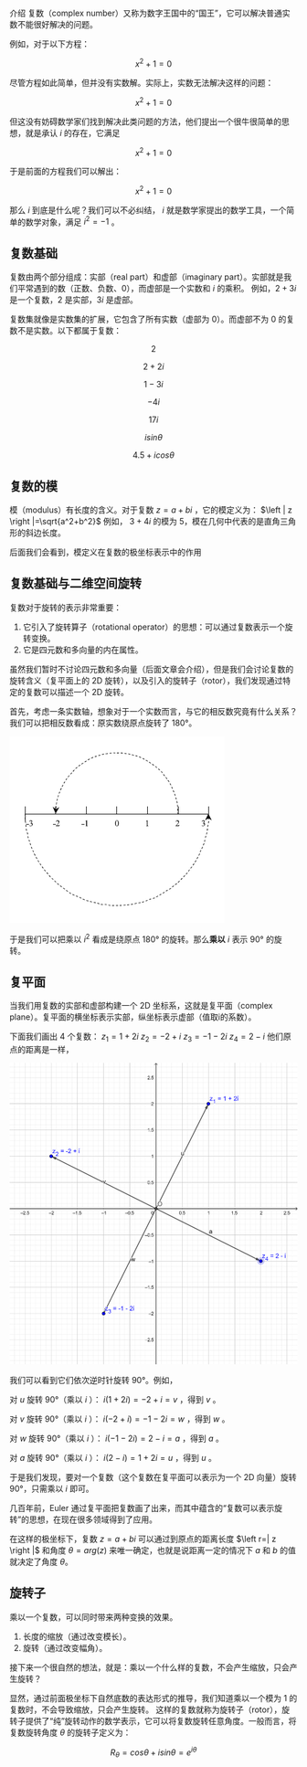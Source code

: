 #

介绍
复数（complex number）又称为数字王国中的“国王”，它可以解决普通实数不能很好解决的问题。

例如，对于以下方程：

$$x^2+1=0$$

尽管方程如此简单，但并没有实数解。实际上，实数无法解决这样的问题：

$$x^2+1=0$$

但这没有妨碍数学家们找到解决此类问题的方法，他们提出一个很牛很简单的思想，就是承认 $i$ 的存在，它满足

$$x^2+1=0$$

于是前面的方程我们可以解出：

$$x^2+1=0$$

那么 $i$ 到底是什么呢？我们可以不必纠结， $i$ 就是数学家提出的数学工具，一个简单的数学对象，满足 $i^2=-1$ 。

## 复数基础

复数由两个部分组成：实部（real part）和虚部（imaginary part）。实部就是我们平常遇到的数（正数、负数、0），而虚部是一个实数和 $i$ 的乘积。
例如，$2+3i$ 是一个复数，$2$ 是实部，$3i$ 是虚部。

复数集就像是实数集的扩展，它包含了所有实数（虚部为 0）。而虚部不为 0 的复数不是实数。以下都属于复数：

$$2$$

$$2+2i$$

$$1−3i$$

$$−4i$$

$$17i$$

$$isinθ$$

$$4.5+icosθ$$

## 复数的模

模（modulus）有长度的含义。对于复数 $z=a+bi$ ，它的模定义为： $\left | z \right |=\sqrt{a^2+b^2}$ 例如， $3+4i$ 的模为 5，模在几何中代表的是直角三角形的斜边长度。

后面我们会看到，模定义在复数的极坐标表示中的作用

## 复数基础与二维空间旋转

复数对于旋转的表示非常重要：

1. 它引入了旋转算子（rotational operator）的思想：可以通过复数表示一个旋转变换。
2. 它是四元数和多向量的内在属性。

虽然我们暂时不讨论四元数和多向量（后面文章会介绍），但是我们会讨论复数的旋转含义（复平面上的 2D 旋转），以及引入的旋转子（rotor），我们发现通过特定的复数可以描述一个 2D 旋转。

首先，考虑一条实数轴，想象对于一个实数而言，与它的相反数究竟有什么关系？我们可以把相反数看成：原实数绕原点旋转了 180°。

![旋转](./img/%E5%A4%8D%E6%95%B001.png?raw=true)

于是我们可以把乘以 $i^2$ 看成是绕原点 180° 的旋转。那么**乘以** $i$ 表示 90° 的旋转。

## 复平面

当我们用复数的实部和虚部构建一个 2D 坐标系，这就是复平面（complex plane）。复平面的横坐标表示实部，纵坐标表示虚部（值取i的系数）。

下面我们画出 4 个复数： $z_1=1+2i$ $z_2=-2+i$ $z_3=-1-2i$ $z_4=2-i$ 他们原点的距离是一样，

![旋转](./img/%E5%A4%8D%E6%95%B002.png?raw=true)

我们可以看到它们依次逆时针旋转 90°。例如，

对 $u$ 旋转 90°（乘以 $i$ ）： $i(1+2i)=-2+i=v$ ，得到 $v$ 。

对 $v$ 旋转 90°（乘以 $i$ ）： $i(-2+i)=-1-2i=w$ ，得到 $w$ 。

对 $w$ 旋转 90°（乘以 $i$ ）： $i(-1-2i)=2-i=a$ ，得到 $a$ 。

对 $a$ 旋转 90°（乘以 $i$ ）： $i(2-i)=1+2i=u$ ，得到 $u$ 。

于是我们发现，要对一个复数（这个复数在复平面可以表示为一个 2D 向量）旋转 90°，只需乘以 $i$ 即可。

几百年前，Euler 通过复平面把复数画了出来，而其中蕴含的“复数可以表示旋转”的思想，在现在很多领域得到了应用。

在这样的极坐标下，复数 $z=a+bi$ 可以通过到原点的距离长度 $\left r=| z \right |$ 和角度 $\theta=arg(z)$ 来唯一确定，也就是说距离一定的情况下 $a$ 和 $b$ 的值就决定了角度 $\theta$。
 
## 旋转子

乘以一个复数，可以同时带来两种变换的效果。

1. 长度的缩放（通过改变模长）。
2. 旋转（通过改变幅角）。

接下来一个很自然的想法，就是：乘以一个什么样的复数，不会产生缩放，只会产生旋转？

显然，通过前面极坐标下自然底数的表达形式的推导，我们知道乘以一个模为 1 的复数时，不会导致缩放，只会产生旋转。
这样的复数就称为旋转子（rotor），旋转子提供了“纯”旋转动作的数学表示，它可以将复数旋转任意角度。一般而言，将复数旋转角度 $θ$ 的旋转子定义为：

$$ R_\theta =cos\theta + isin\theta =e^{i\theta} $$


